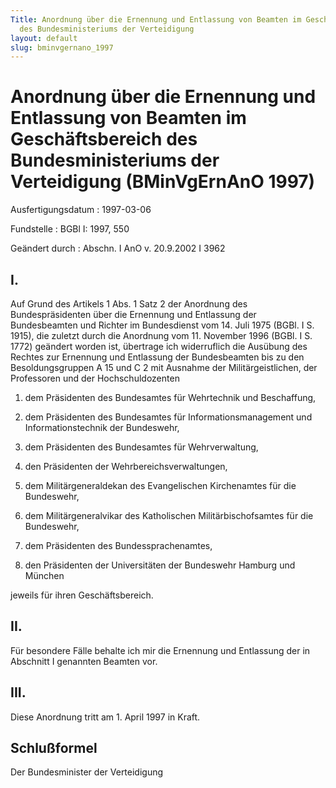 ```yaml
---
Title: Anordnung über die Ernennung und Entlassung von Beamten im Geschäftsbereich
  des Bundesministeriums der Verteidigung
layout: default
slug: bminvgernano_1997
---
```


# Anordnung über die Ernennung und Entlassung von Beamten im Geschäftsbereich des Bundesministeriums der Verteidigung (BMinVgErnAnO 1997)

Ausfertigungsdatum
:   1997-03-06

Fundstelle
:   BGBl I: 1997, 550

Geändert durch
:   Abschn. I AnO v. 20.9.2002 I 3962


## I.

Auf Grund des Artikels 1 Abs. 1 Satz 2 der Anordnung des
Bundespräsidenten über die Ernennung und Entlassung der Bundesbeamten
und Richter im Bundesdienst vom 14. Juli 1975 (BGBl. I S. 1915), die
zuletzt durch die Anordnung vom 11. November 1996 (BGBl. I S. 1772)
geändert worden ist, übertrage ich widerruflich die Ausübung des
Rechtes zur Ernennung und Entlassung der Bundesbeamten bis zu den
Besoldungsgruppen A 15 und C 2 mit Ausnahme der Militärgeistlichen,
der Professoren und der Hochschuldozenten

1.  dem Präsidenten des Bundesamtes für Wehrtechnik und Beschaffung,


2.  dem Präsidenten des Bundesamtes für Informationsmanagement und
    Informationstechnik der Bundeswehr,


3.  dem Präsidenten des Bundesamtes für Wehrverwaltung,


4.  den Präsidenten der Wehrbereichsverwaltungen,


5.  dem Militärgeneraldekan des Evangelischen Kirchenamtes für die
    Bundeswehr,


6.  dem Militärgeneralvikar des Katholischen Militärbischofsamtes für die
    Bundeswehr,


7.  dem Präsidenten des Bundessprachenamtes,


8.  den Präsidenten der Universitäten der Bundeswehr Hamburg und München



jeweils für ihren Geschäftsbereich.


## II.

Für besondere Fälle behalte ich mir die Ernennung und Entlassung der
in Abschnitt I genannten Beamten vor.


## III.

Diese Anordnung tritt am 1. April 1997 in Kraft.


## Schlußformel

Der Bundesminister der Verteidigung

